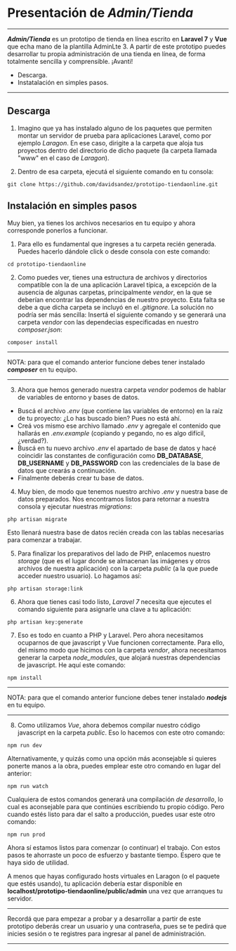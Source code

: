 

# Presentación de *Admin/Tienda*
---
***Admin/Tienda*** es un prototipo de tienda en línea escrito en **Laravel 7** y **Vue** que echa mano de la plantilla AdminLte 3.
A partir de este prototipo puedes desarrollar tu propia administración de una tienda en línea, de forma totalmente sencilla y comprensible. ¡Avanti!   

* Descarga.
* Instatalación en simples pasos. 


___
## Descarga

1. Imagino que ya has instalado alguno de los paquetes que permiten montar un servidor de prueba para aplicaciones Laravel, como por ejemplo *Laragon*.
En ese caso, dirigite a la carpeta que aloja tus proyectos dentro del directorio de dicho paquete (la carpeta llamada "www" en el caso de *Laragon*).

2. Dentro de esa carpeta, ejecutá el siguiente comando en tu consola:

```
git clone https://github.com/davidsandez/prototipo-tiendaonline.git
```
## Instalación en simples pasos

Muy bien, ya tienes los archivos necesarios en tu equipo y ahora corresponde ponerlos a funcionar.

1. Para ello es fundamental que ingreses a tu carpeta recién generada. Puedes hacerlo dándole click o desde consola con este comando:

```
cd prototipo-tiendaonline
```

2. Como puedes ver, tienes una estructura de archivos y directorios compatible con la de una aplicación Laravel típica, a excepción de la ausencia de algunas carpetas, principalmente *vendor*, en la que se deberían encontrar las dependencias de nuestro proyecto. Esta falta se debe a que dicha carpeta se incluyó en el *.gitignore*.
La solución no podría ser más sencilla: Insertá el siguiente comando y se generará una carpeta *vendor* con las dependecias especificadas en nuestro *composer.json*:

```
composer install
```
---
NOTA: para que el comando anterior funcione debes tener instalado ***composer*** en tu equipo.

---

3. Ahora que hemos generado nuestra carpeta *vendor* podemos de hablar de variables de entorno y bases de datos.
* Buscá el archivo *.env* (que contiene las variables de entorno) en la raíz de tu proyecto: ¿Lo has buscado bien? Pues no está ahí.
* Creá vos mismo ese archivo llamado *.env* y agregale el contenido que hallarás en *.env.example* (copiando y pegando, no es algo difícil, ¿verdad?).
* Buscá en tu nuevo archivo *.env* el apartado de base de datos y hacé coincidir las constantes de configuración como **DB_DATABASE**, **DB_USERNAME** y **DB_PASSWORD** con las credenciales de la base de datos que crearás a continuación.
* Finalmente deberás crear tu base de datos.

4. Muy bien, de modo que tenemos nuestro archivo *.env* y nuestra base de datos preparados. Nos encontramos listos para retornar a nuestra consola y ejecutar nuestras *migrations*:

```
php artisan migrate
```

Esto llenará nuestra base de datos recién creada con las tablas necesarias para comenzar a trabajar.

5. Para finalizar los preparativos del lado de PHP, enlacemos nuestro *storage* (que es el lugar donde se almacenan las imágenes y otros archivos de nuestra aplicación) con la carpeta *public* (a la que puede acceder nuestro usuario). Lo hagamos así:

```
php artisan storage:link
```

6. Ahora que tienes casi todo listo, *Laravel 7* necesita que ejecutes el comando siguiente para asignarle una clave a tu aplicación:

```
php artisan key:generate
```
7. Eso es todo en cuanto a PHP y Laravel. Pero ahora necesitamos ocuparnos de que javascript y Vue funcionen correctamente. Para ello, del mismo modo que hicimos con la carpeta *vendor*, ahora necesitamos generar la carpeta *node_modules*, que alojará nuestras dependencias de javascript.
He aquí este comando:
```
npm install
```
---
NOTA: para que el comando anterior funcione debes tener instalado ***nodejs*** en tu equipo.

---

8. Como utilizamos *Vue*, ahora debemos compilar nuestro código javascript en la carpeta *public*.
Eso lo hacemos con este otro comando:
```
npm run dev
```
Alternativamente, y quizás como una opción más aconsejable si quieres ponerte manos a la obra, puedes emplear este otro comando en lugar del anterior:
 ```
 npm run watch
 ```
Cualquiera de estos comandos generará una compilación *de desarrollo*, lo cual es aconsejable para que continúes escribiendo tu propio código. Pero cuando estés listo para dar el salto a producción, puedes usar este otro comando:
 ```
 npm run prod
 ```

Ahora sí estamos listos para comenzar (o continuar) el trabajo. Con estos pasos te ahorraste un poco de esfuerzo y bastante tiempo. Espero que te haya sido de utilidad. 

A menos que hayas configurado hosts virtuales en Laragon (o el paquete que estés usando), tu aplicación debería estar disponible en **localhost/prototipo-tiendaonline/public/admin** 
una vez que arranques tu servidor.

---
Recordá que para empezar a probar y a desarrollar a partir de este prototipo deberás crear un usuario  y una contraseña, pues se te pedirá que inicies sesión o te registres para ingresar al panel de administración.



---
